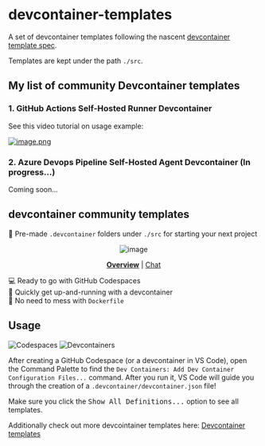 # devcontainer-templates

A set of devcontainer templates following the nascent [devcontainer template spec](https://github.com/devcontainers/spec/blob/main/proposals/devcontainer-templates.md).  

Templates are kept under the path `./src`.  

## My list of community Devcontainer templates

### 1. GitHub Actions Self-Hosted Runner Devcontainer

See this video tutorial on usage example:  

[![image.png](http://img.youtube.com/vi/4CPoHrLgO1E/0.jpg)](https://youtu.be/4CPoHrLgO1E "Run self-hosted GitHub runners on GitHub Codespaces")

### 2. Azure Devops Pipeline Self-Hosted Agent Devcontainer (In progress...)

Coming soon...

## devcontainer community templates

📂 Pre-made `.devcontainer` folders under `./src` for starting your next project

<div align="center">

![image](https://i.imgur.com/IO5r8Gf.png)

<!-- prettier-ignore -->
**[Overview](https://github.com/devcontainers-contrib/templates#readme)**
| [Chat](https://gitter.im/devcontainers-contrib/community)

</div>

💻 Ready to go with GitHub Codespaces \
🚀 Quickly get up-and-running with a devcontainer \
🐳 No need to mess with `Dockerfile`

## Usage

![Codespaces](https://img.shields.io/static/v1?style=for-the-badge&message=Codespaces&color=181717&logo=GitHub&logoColor=FFFFFF&label=)
![Devcontainers](https://img.shields.io/static/v1?style=for-the-badge&message=Devcontainers&color=2496ED&logo=Docker&logoColor=FFFFFF&label=)

After creating a GitHub Codespace (or a devcontainer in VS Code), open the
Command Palette to find the `Dev Containers: Add Dev Container Configuration
Files...` command. After you run it, VS Code will guide you through the
creation of a `.devcontainer/devcontainer.json` file!

Make sure you click the <kbd>Show All Definitions...</kbd> option to see all templates.  

Additionally check out more devcointainer templates here: [Devcontainer templates](https://containers.dev/templates)
